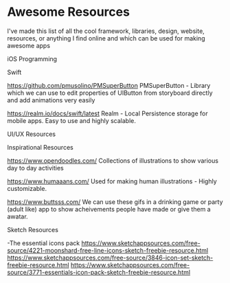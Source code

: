 # Awesome Resources

I've made this list of all the cool framework, libraries, design, website, resources, or anything I find online and which can be used for making awesome apps

iOS Programming

Swift

https://github.com/pmusolino/PMSuperButton
PMSuperButton - Library which we can use to edit properties of UIButton from storyboard directly and add animations very easily

https://realm.io/docs/swift/latest
Realm - Local Persistence storage for mobile apps. Easy to use and highly scalable.


UI/UX Resources

Inspirational Resources 

https://www.opendoodles.com/
Collections of illustrations to show various day to day activities

https://www.humaaans.com/
Used for making human illustrations - Highly customizable.

https://www.buttsss.com/
We can use these gifs in a drinking game or party (adult like) app to show acheivements people have made or give them a awatar. 

Sketch Resources

-The essential icons pack
https://www.sketchappsources.com/free-source/4221-moonshard-free-line-icons-sketch-freebie-resource.html
https://www.sketchappsources.com/free-source/3846-icon-set-sketch-freebie-resource.html
https://www.sketchappsources.com/free-source/3771-essentials-icon-pack-sketch-freebie-resource.html
